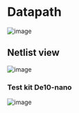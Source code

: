 # Datapath
![image](https://github.com/Vietngo2748/UART-IN-FPGA-DE-10-LITE/assets/150679207/af658ccc-2515-48e3-b6fb-953e8cc6f3a9)

## Netlist view
![image](https://github.com/Vietngo2748/UART-IN-FPGA-DE-10-LITE/assets/150679207/8b903422-4de8-49c6-aab8-49b5f43acfdc)

### Test kit De10-nano
![image](https://github.com/Vietngo2748/UART-IN-FPGA-DE-10-LITE/assets/150679207/15cf46eb-4148-451d-ba89-d70024ccce7e)

